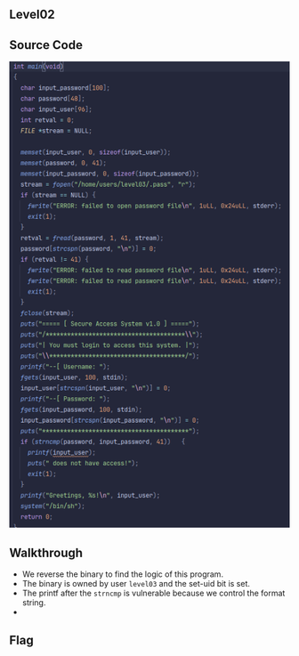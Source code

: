 ## Level02
## Source Code
![level02.png](level02.png)
## Walkthrough
- We reverse the binary to find the logic of this program.
- The binary is owned by user `level03` and the set-uid bit is set.
- The printf after the `strncmp` is vulnerable because we control the format string.
- 
## Flag